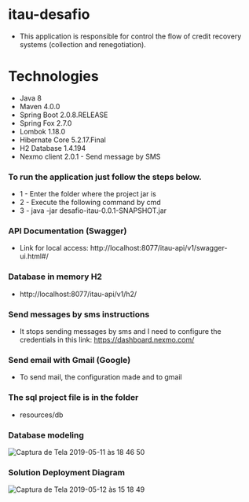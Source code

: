 # itau-desafio

- This application is responsible for 
control the flow of credit recovery systems (collection and renegotiation).

# Technologies

- Java 8
- Maven 4.0.0
- Spring Boot 2.0.8.RELEASE
- Spring Fox 2.7.0
- Lombok 1.18.0
- Hibernate Core 5.2.17.Final
- H2 Database 1.4.194
- Nexmo client 2.0.1 - Send message by SMS

### To run the application just follow the steps below.

- 1 - Enter the folder where the project jar is
- 2 - Execute the following command by cmd
- 3 - java -jar desafio-itau-0.0.1-SNAPSHOT.jar

### API Documentation (Swagger)
- Link for local access: http://localhost:8077/itau-api/v1/swagger-ui.html#/

### Database in memory H2
- http://localhost:8077/itau-api/v1/h2/

### Send messages by sms instructions
- It stops sending messages by sms and I need to configure the credentials in this link: https://dashboard.nexmo.com/

### Send email with Gmail (Google)
- To send mail, the configuration made and to gmail

### The sql project file is in the folder
- resources/db

### Database modeling
![Captura de Tela 2019-05-11 às 18 46 50](https://user-images.githubusercontent.com/27180618/57575590-b4f2d000-7423-11e9-9ad5-ec3623d012bf.png)

### Solution Deployment Diagram
![Captura de Tela 2019-05-12 às 15 18 49](https://user-images.githubusercontent.com/27180618/57586263-c989a380-74c9-11e9-9254-14a959166194.png)
